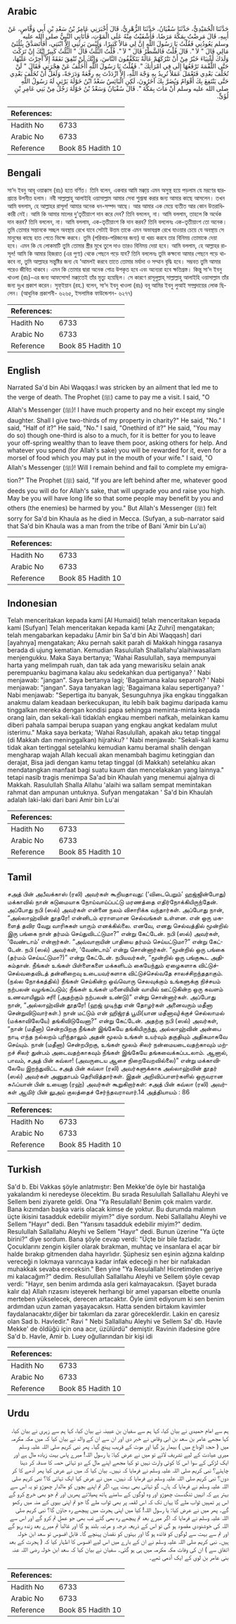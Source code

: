 ## Arabic


<div dir="rtl" lang="ar" style={{fontSize:'larger',backgroundColor:'#f8f9fa',padding:20}}>
حَدَّثَنَا الْحُمَيْدِيُّ، حَدَّثَنَا سُفْيَانُ، حَدَّثَنَا الزُّهْرِيُّ، قَالَ أَخْبَرَنِي عَامِرُ بْنُ سَعْدِ بْنِ أَبِي وَقَّاصٍ، عَنْ أَبِيهِ، قَالَ مَرِضْتُ بِمَكَّةَ مَرَضًا، فَأَشْفَيْتُ مِنْهُ عَلَى الْمَوْتِ، فَأَتَانِي النَّبِيُّ صلى الله عليه وسلم يَعُودُنِي فَقُلْتُ يَا رَسُولَ اللَّهِ إِنَّ لِي مَالاً كَثِيرًا، وَلَيْسَ يَرِثُنِي إِلاَّ ابْنَتِي، أَفَأَتَصَدَّقُ بِثُلُثَىْ مَالِي قَالَ ‏"‏ لاَ ‏"‏‏.‏ قَالَ قُلْتُ فَالشَّطْرُ قَالَ ‏"‏ لاَ ‏"‏‏.‏ قُلْتُ الثُّلُثُ قَالَ ‏"‏ الثُّلُثُ كَبِيرٌ إِنَّكَ إِنْ تَرَكْتَ وَلَدَكَ أَغْنِيَاءَ خَيْرٌ مِنْ أَنْ تَتْرُكَهُمْ عَالَةً يَتَكَفَّفُونَ النَّاسَ، وَإِنَّكَ لَنْ تُنْفِقَ نَفَقَةً إِلاَّ أُجِرْتَ عَلَيْهَا، حَتَّى اللُّقْمَةَ تَرْفَعُهَا إِلَى فِي امْرَأَتِكَ ‏"‏‏.‏ فَقُلْتُ يَا رَسُولَ اللَّهِ أَأُخَلَّفُ عَنْ هِجْرَتِي فَقَالَ ‏"‏ لَنْ تُخَلَّفَ بَعْدِي فَتَعْمَلَ عَمَلاً تُرِيدُ بِهِ وَجْهَ اللَّهِ، إِلاَّ ازْدَدْتَ بِهِ رِفْعَةً وَدَرَجَةً، وَلَعَلَّ أَنْ تُخَلَّفَ بَعْدِي حَتَّى يَنْتَفِعَ بِكَ أَقْوَامٌ وَيُضَرَّ بِكَ آخَرُونَ، لَكِنِ الْبَائِسُ سَعْدُ ابْنُ خَوْلَةَ يَرْثِي لَهُ رَسُولُ اللَّهِ صلى الله عليه وسلم أَنْ مَاتَ بِمَكَّةَ ‏"‏‏.‏ قَالَ سُفْيَانُ وَسَعْدُ بْنُ خَوْلَةَ رَجُلٌ مِنْ بَنِي عَامِرِ بْنِ لُؤَىٍّ‏.‏
</div>
<div style={{backgroundColor:'#f8f9fa',padding:20, marginBottom: 10}}><table> <thead> <tr> <th>References:</th> <th></th> </tr> </thead> <tbody><tr><td>Hadith No</td><td>6733</td></tr><tr><td>Arabic No</td><td>6733</td></tr><tr><td>Reference</td><td>Book 85 Hadith 10</td></tr></tbody></table></div>

## Bengali


<div dir="ltr" lang="bn" style={{fontSize:'larger',backgroundColor:'#f8f9fa',padding:20}}>
সা‘দ ইবনু আবূ ওয়াক্কাস (রাঃ) হতে বর্ণিত। তিনি বলেন, একবার আমি মক্কা্য় এমন অসুস্থ হয়ে পড়লাম যে মরণের দ্বারপ্রান্তে উপনীত হলাম। নবী সাল্লাল্লাহু আলাইহি ওয়াসাল্লাম আমার সেবা শুশ্রূষা করার জন্য আমার কাছে আসলেন। তখন আমি বললাম, হে আল্লাহর রাসূল! আমার অনেক ধন-সম্পদ আছে। আর আমার এক মেয়ে ব্যতীত আর কোন উত্তরাধিকারী নেই। আমি কি আমার মালের দু’তৃতীয়াংশ দান করে দেব? তিনি বললেন, না। আমি বললাম, তাহলে কি অর্ধেক দান করব? তিনি বললেন, না। আমি বললাম, এক-তৃতীয়াংশ কি দান করব? তিনি বললেনঃ এক-তৃতীয়াংশ তো অনেক। তুমি তোমার সন্তানকে সচ্ছল অবস্থায় রেখে যাবে সেটাই উত্তম তাকে এমন অভাবগ্রস্ত রেখে যাওয়ার চেয়ে যে অবস্থায় সে মানুষের কাছে হাত পেতে ভিক্ষে করবে। তুমি (পরিবার-পরিজনের জন্য) যা খরচ করবে তার বিনিময় তোমাকে দেয়া হবে। এমন কি যে লোকমাটি তুমি তোমার স্ত্রীর মুখে তুলে দাও তারও বিনিময় দেয়া হবে। আমি বললাম, হে আল্লাহর রাসূল! আমি কি আমার হিজরাত (এর পুণ্য) থেকে পেছনে পড়ে যাব? তিনি বললেনঃ তুমি কক্ষনো আমার পেছনে পড়ে থাকবে না, তুমি আল্লাহর সন্তুষ্টির জন্য যে ‘আমলই করবে তাতে তোমার মর্যাদা ও সম্মান বৃদ্ধি হবে। সম্ভবত তুমি আমার পরেও জীবিত থাকবে। এমন কি তোমার দ্বারা অনেক গোত্র উপকৃত হবে এবং অন্যেরা হবে ক্ষতিগ্রস্ত। কিন্তু সা‘দ ইবনু খাওলা (রাঃ)-এর জন্য আফসোস! মক্কা্তেই তাঁর মৃত্যু হয়েছিল। সে কারণে রাসূলুল্লাহ্ সাল্লাল্লাহু আলাইহি ওয়াসাল্লাম তাঁর জন্য দুঃখ প্রকাশ করেন। সুফ্ইয়ান (রহ.) বলেন, সা‘দ ইবনু খাওলা (রাঃ) বনূ আমির ইবনু লুআই সম্প্রদায়ের লোক ছিলেন। (আধুনিক প্রকাশনী- ৬২৬৫, ইসলামিক ফাউন্ডেশন- ৬২৭৭)
</div>
<div style={{backgroundColor:'#f8f9fa',padding:20, marginBottom: 10}}><table> <thead> <tr> <th>References:</th> <th></th> </tr> </thead> <tbody><tr><td>Hadith No</td><td>6733</td></tr><tr><td>Arabic No</td><td>6733</td></tr><tr><td>Reference</td><td>Book 85 Hadith 10</td></tr></tbody></table></div>

## English


<div dir="ltr" lang="en" style={{fontSize:'larger',backgroundColor:'#f8f9fa',padding:20}}>
Narrated Sa'd bin Abi Waqqas:I was stricken by an ailment that led me to the verge of death. The Prophet (ﷺ) came to pay me a visit. I said, "O Allah's Messenger (ﷺ)! I have much property and no heir except my single daughter. Shall I give two-thirds of my property in charity?" He said, "No." I said, "Half of it?" He said, "No." I said, "Onethird of it?" He said, "You may do so) though one-third is also to a much, for it is better for you to leave your off-spring wealthy than to leave them poor, asking others for help. And whatever you spend (for Allah's sake) you will be rewarded for it, even for a morsel of food which you may put in the mouth of your wife." I said, "O Allah's Messenger (ﷺ)! Will I remain behind and fail to complete my emigration?" The Prophet (ﷺ) said, "If you are left behind after me, whatever good deeds you will do for Allah's sake, that will upgrade you and raise you high. May be you will have long life so that some people may benefit by you and others (the enemies) be harmed by you." But Allah's Messenger (ﷺ) felt sorry for Sa'd bin Khaula as he died in Mecca. (Sufyan, a sub-narrator said that Sa'd bin Khaula was a man from the tribe of Bani 'Amir bin Lu'ai)
</div>
<div style={{backgroundColor:'#f8f9fa',padding:20, marginBottom: 10}}><table> <thead> <tr> <th>References:</th> <th></th> </tr> </thead> <tbody><tr><td>Hadith No</td><td>6733</td></tr><tr><td>Arabic No</td><td>6733</td></tr><tr><td>Reference</td><td>Book 85 Hadith 10</td></tr></tbody></table></div>

## Indonesian


<div dir="ltr" lang="id" style={{fontSize:'larger',backgroundColor:'#f8f9fa',padding:20}}>
Telah menceritakan kepada kami [Al Humaidi] telah menceritakan kepada kami [Sufyan] Telah menceritakan kepada kami [Az Zuhri] mengatakan; telah mengabarkan kepadaku [Amir bin Sa'd bin Abi Waqqash] dari [ayahnya] mengatakan; Aku pernah sakit parah di Makkah hingga rasanya berada di ujung kematian. Kemudian Rasulullah Shallallahu'alaihiwasallam menjengukku. Maka Saya bertanya; 'Wahai Rasulullah, saya mempunyai harta yang melimpah ruah, dan tak ada yang mewarisiku selain anak perempuanku bagimana kalau aku sedekahkan dua pertiganya? ' Nabi menjawab: "jangan". Saya bertanya lagi; 'Bagaimana kalau separoh? ' Nabi menjawab: "jangan". Saya tanyakan lagi; 'Bagaimana kalau sepertiganya? ' Nabi menjawab: "Sepertiga itu banyak, Sesunguhnya jika engkau tinggalkan anakmu dalam keadaan berkecukupan, itu lebih baik bagimu daripada kamu tinggalkan mereka dengan kondisi papa sehingga meminta-minta kepada orang lain, dan sekali-kali tidaklah engkau memberi nafkah, melainkan kamu diberi pahala sampai berupa suapan yang engkau angkat kedalam mulut isterimu." Maka saya berkata; 'Wahai Rasulullah, apakah aku tetap tinggal (di Makkah dan meninggalkan) hijrahku? ' Nabi menjawab: "Sekali-kali kamu tidak akan tertinggal setelahku kemudian kamu beramal shalih dengan mengharap wajah Allah kecuali akan menambah bagimu ketinggian dan derajat, Bisa jadi dengan kamu tetap tinggal (di Makkah) setelahku akan mendatangkan manfaat bagi suatu kaum dan mencelakakan yang lainnya." tetapi nasib tragis menimpa Sa'ad bin Khaulah yang menemui ajalnya di Makkah. Rasulullah Shalla Allahu 'alaihi wa sallam sempat memintakan rahmat dan ampunan untuknya. Sufyan mengatakan ' Sa'd bin Khaulah adalah laki-laki dari bani Amir bin Lu'ai
</div>
<div style={{backgroundColor:'#f8f9fa',padding:20, marginBottom: 10}}><table> <thead> <tr> <th>References:</th> <th></th> </tr> </thead> <tbody><tr><td>Hadith No</td><td>6733</td></tr><tr><td>Arabic No</td><td>6733</td></tr><tr><td>Reference</td><td>Book 85 Hadith 10</td></tr></tbody></table></div>

## Tamil


<div dir="ltr" lang="ta" style={{fontSize:'larger',backgroundColor:'#f8f9fa',padding:20}}>
சஅத் பின் அபீவக்காஸ் (ரலி) அவர்கள் கூறியதாவது: (‘விடைபெறும்’ ஹஜ்ஜின்போது) மக்காவில் நான் கடுமையாக நோய்வாய்ப்பட்டு மரணத்தை எதிர்நோக்கியிருந்தேன். அப்போது நபி (ஸல்) அவர்கள் என்னை நலம் விசாரிக்க வந்தார்கள். அப்போது நான், “அல்லாஹ்வின் தூதரே! என்னிடம் ஏராளமான செல்வங்கள் உள்ளன. என் ஒரு மகளைத் தவிர வேறு வாரிசுகள் யாரும் எனக்கில்லை. எனவே, எனது செல்வத்தில் மூன்றில் இரு பங்கை நான் தர்மம் செய்துவிடட்டுமா?” என்று கேட்டேன். நபி (ஸல்) அவர்கள், ‘வேண்டாம்’ என்றார்கள். “அவ்வாறாயின் பாதியை தர்மம் செய்யட்டுமா?” என்று கேட்டேன். நபி (ஸல்) அவர்கள், ‘வேண்டாம்’ என்று சொன்னார்கள். “மூன்றில் ஒரு பங்கை (தர்மம் செய்யட்டுமா?)” என்று கேட்டேன். நபியவர்கள், “மூன்றில் ஒரு பங்குகூட அதிகம்தான். நீங்கள் உங்கள் பிள்ளைகளை மக்களிடம் கையேந்தும் ஏழைகளாக விட்டுச்செல்வதைவிடத் தன்னிறைவு உடையவர்களாக விட்டுச்செல்வதே சாலச்சிறந்ததாகும். (நல்ல நோக்கத்தில்) நீங்கள் செய்கின்ற ஒவ்வொரு செலவுக்கும் உங்களுக்கு நிச்சயம் நற்பலன் வழங்கப்படும்; நீங்கள் உங்கள் மனைவியின் வாயில் ஊட்டுகின்ற ஒரு கவளம் உணவாயினும் சரி! (அதற்கும் நற்பலன் உண்டு)” என்று சொன்னார்கள். அப்போது நான், “அல்லாஹ்வின் தூதரே! (ஹஜ் முடிந்து என் தோழர்கள் அனைவரும் மதீனா சென்றுவிடுவார்கள்.) நான் மட்டும் என் ஹிஜ்ரத் பூமி(யான மதீனாவு)க்குச் செல்லாமல் (மக்காவிலேயே) தங்கிவிடுவேனா?” என்று கேட்டேன். அதற்கு நபி (ஸல்) அவர்கள், “நான் (மதீனா) சென்றபிறகு நீங்கள் இங்கேயே தங்கியிருந்து, அல்லாஹ்வின் அன்பை நாடி எந்த நல்லறம் புரிந்தாலும் அதன் மூலம் உங்கள் உயர்வும் தகுதியும் அதிகமாகவே செய்யும். நான் (மதீனா) சென்றபிறகு, உங்கள் மூலம் சிலர் நன்மையடைவதற்காவும் மற்றச் சிலர் துன்பம் அடைவதற்காகவும் நீங்கள் இங்கேயே தங்கவைக்கப்படலாம். ஆனால், பாவம், சஅத் பின் கவ்லா! (அவருடைய ஆசை நிறைவேறவில்லை)” என்று மக்காவிலேயே இறந்துவிட்ட சஅத் பின் கவ்லா (ரலி) அவர்களுக்காக அல்லாஹ்வின் தூதர் (ஸல்) அவர்கள் அனுதாபம் தெரிவித்தார்கள். இதன் அறிவிப்பாளர்களில் ஒருவரான சுஃப்யான் பின் உயைனா (ரஹ்) அவர்கள் கூறுகிறார்கள்: சஅத் பின் கவ்லா (ரலி) அவர்கள் ஆமிர் பின் லுஅய் குலத்தைச் சேர்ந்தவராவார்.14 அத்தியாயம் : 86
</div>
<div style={{backgroundColor:'#f8f9fa',padding:20, marginBottom: 10}}><table> <thead> <tr> <th>References:</th> <th></th> </tr> </thead> <tbody><tr><td>Hadith No</td><td>6733</td></tr><tr><td>Arabic No</td><td>6733</td></tr><tr><td>Reference</td><td>Book 85 Hadith 10</td></tr></tbody></table></div>

## Turkish


<div dir="ltr" lang="tr" style={{fontSize:'larger',backgroundColor:'#f8f9fa',padding:20}}>
Sa'd b. Ebi Vakkas şöyle anlatmıştır: Ben Mekke'de öyle bir hastalığa yakalandım ki neredeyse ölecektim. Bu sırada Resulullah Sallallahu Aleyhi ve Sellem beni ziyarete geldi. Ona "Ya Resulallah! Benim çok malım vardır. Bana kızımdan başka varis olacak kimse de yoktur. Bu durumda malımın üçte ikisini tasadduk edebilir miyim?" diye sordum. Nebi Sallallahu Aleyhi ve Sellem "Hayır" dedi. Ben "Yarısını tasadduk edebilir miyim?" dedim. ResuIuIlah Sallallahu Aleyhi ve Sellem "Hayır" dedi. Bunun üzerine "Ya üçte birini?" diye sordum. Bana şöyIe cevap verdi: "Üçte bir bile fazladır. Çocuklarını zengin kişiler olarak bırakman, muhtaç ve insanlara el açar bir halde bırakıp gitmenden daha hayırlıdır. Şüphesiz sen eşinin ağzına kaldırıp vereceği n lokmaya varıncaya kadar infak edeceği n her bir nafakadan muhakkak sevaba ereceksin." Ben yine "Ya ResuIaIlah! Hicretimden geriye mi kalacağım?" dedim. ResuIuIlah Sallallahu Aleyhi ve Sellem şöyIe cevap verdi: "Hayır, sen benim ardımda asla geri kalmayacaksın. (Şayet burada kalır da) Allah rızasını isteyerek herhangi bir amel yaparsan elbette onunla merteben yükselecek, derecen artacaktır. Öyle ümit ediyorum ki sen benim ardımdan uzun zaman yaşayacaksın. Hatta senden birtakım kavimler faydalanacaktır,diğer bir takımları da zarar göreceklerdir. Lakin en çaresiz olan Sad b. Havledir." Ravi " Nebi Sallallahu Aleyhi ve Sellem Sa' db. HavIe Mekke' de öIdüğü için ona acır, üzüIürdü" demiştir. Ravinin ifadesine göre Sa'd b. HavIe, Amir b. Luey oğullarından bir kişi idi
</div>
<div style={{backgroundColor:'#f8f9fa',padding:20, marginBottom: 10}}><table> <thead> <tr> <th>References:</th> <th></th> </tr> </thead> <tbody><tr><td>Hadith No</td><td>6733</td></tr><tr><td>Arabic No</td><td>6733</td></tr><tr><td>Reference</td><td>Book 85 Hadith 10</td></tr></tbody></table></div>

## Urdu


<div dir="rtl" lang="ur" style={{fontSize:'larger',backgroundColor:'#f8f9fa',padding:20}}>
ہم سے امام حمیدی نے بیان کیا، کہا ہم سے سفیان بن عیینہ نے بیان کیا، کہا ہم سے زہری نے بیان کیا، کہا مجھے عامر بن سعد بن ابی وقاص نے خبر دی اور ان سے ان کے والد نے بیان کیا کہ میں مکہ مکرمہ میں ( حجۃ الوداع میں ) بیمار پڑ گیا اور موت کے قریب پہنچ گیا۔ پھر نبی کریم صلی اللہ علیہ وسلم میری عیادت کے لیے تشریف لائے تو میں نے عرض کیا: یا رسول اللہ! میرے پاس بہت زیادہ مال ہے اور ایک لڑکی کے سوا اس کا کوئی وارث نہیں تو کیا مجھے اپنے مال کے دو تہائی حصہ کا صدقہ کر دینا چاہئے؟ نبی کریم صلی اللہ علیہ وسلم نے فرمایا کہ نہیں۔ بیان کیا کہ میں نے عرض کیا پھر آدھے کا کر دوں؟ نبی کریم صلی اللہ علیہ وسلم نے فرمایا کہ نہیں۔ میں نے عرض کیا ایک تہائی کا؟ نبی کریم صلی اللہ علیہ وسلم نے فرمایا کہ ہاں۔ گو تہائی بھی بہت ہے، اگر تم اپنے بچوں کو مالدار چھوڑو تو یہ اس سے بہتر ہے کہ انہیں تنگدست چھوڑو اور وہ لوگوں کے سامنے ہاتھ پھیلاتے پھریں اور تم جو بھی خرچ کرو گے اس پر تمہیں ثواب ملے گا یہاں تک کہ اس لقمہ پر بھی ثواب ملے گا جو تم اپنی بیوی کے منہ میں رکھو گے۔ پھر میں نے عرض کیا: یا رسول اللہ! کیا میں اپنی ہجرت میں پیچھے رہ جاؤں گا؟ نبی کریم صلی اللہ علیہ وسلم نے فرمایا کہ اگر میرے بعد تم پیچھے رہ بھی گئے تب بھی جو عمل تم کرو گے اور اس سے اللہ کی خوشنودی مقصود ہو گی تو اس کے ذریعہ درجہ و مرتبہ بلند ہو گا اور غالباً تم میرے بعد زندہ رہو گے اور تم سے بہت سے لوگوں کو فائدہ ہو گا اور بہتوں کو نقصان پہنچے گا۔ قابل افسوس تو سعد ابن خولہ ہیں۔ نبی کریم صلی اللہ علیہ وسلم نے ان کے بارے میں اس لیے افسوس کا اظہار کیا کہ ( ہجرت کے بعد اتفاق سے ) ان کی وفات مکہ مکرمہ میں ہی ہو گئی۔ سفیان نے بیان کیا کہ سعد ابن خولہ رضی اللہ عنہ بنی عامر بن لوی کے ایک آدمی تھے۔
</div>
<div style={{backgroundColor:'#f8f9fa',padding:20, marginBottom: 10}}><table> <thead> <tr> <th>References:</th> <th></th> </tr> </thead> <tbody><tr><td>Hadith No</td><td>6733</td></tr><tr><td>Arabic No</td><td>6733</td></tr><tr><td>Reference</td><td>Book 85 Hadith 10</td></tr></tbody></table></div>